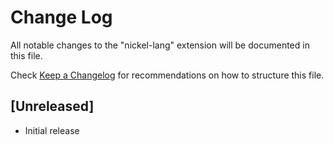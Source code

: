 # Change Log

All notable changes to the "nickel-lang" extension will be documented in this file.

Check [Keep a Changelog](http://keepachangelog.com/) for recommendations on how to structure this file.

## [Unreleased]

- Initial release